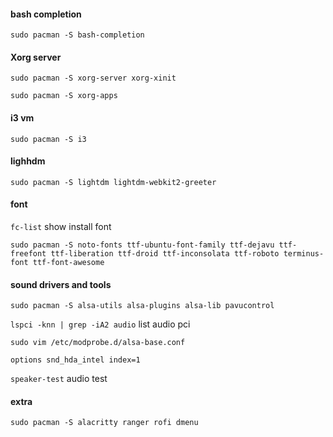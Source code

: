 #### bash completion
`sudo pacman -S bash-completion`

#### Xorg server
`sudo pacman -S xorg-server xorg-xinit`

`sudo pacman -S xorg-apps` 

#### i3 vm
`sudo pacman -S i3`

#### lighhdm
`sudo pacman -S lightdm lightdm-webkit2-greeter`

#### font
`fc-list` show install font

`sudo pacman -S noto-fonts ttf-ubuntu-font-family ttf-dejavu ttf-freefont ttf-liberation ttf-droid ttf-inconsolata ttf-roboto terminus-font ttf-font-awesome`

#### sound drivers and tools
`sudo pacman -S alsa-utils alsa-plugins alsa-lib pavucontrol`

`lspci -knn | grep -iA2 audio` list audio pci

```
sudo vim /etc/modprobe.d/alsa-base.conf

options snd_hda_intel index=1
```

`speaker-test` audio test

#### extra
`sudo pacman -S alacritty ranger rofi dmenu`

